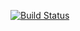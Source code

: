 [![Build Status](https://travis-ci.org/jasonholloway/bodite.svg?branch=master)](https://travis-ci.org/jasonholloway/bodite)